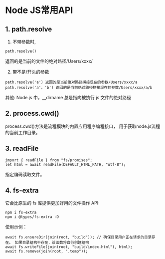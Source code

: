 # Node JS常用API

## 1. path.resolve
1) 不带参数时,
```
path.resolve() 
```
返回的是当前的文件的绝对路径/Users/xxxx/

2) 带不是/开头的参数
```
path.resolve('a') 返回的是当前绝对路径拼接现在的参数/Users/xxxx/a
path.resolve('a'，'b') 返回的是当前绝对路径拼接现在的参数/Users/xxxx/a/b
```

其他: Node.js 中，__dirname 总是指向被执行 js 文件的绝对路径

## 2. process.cwd()
process.cwd()方法是流程模块的内置应用程序编程接口，
用于获取node.js流程的当前工作目录。

## 3. readFile
```
import { readFile } from "fs/promises";
let html = await readFile(DEFAULT_HTML_PATH, "utf-8");
```
指定编码读取文件。

## 4. fs-extra
它会比原生的 fs 库提供更加好用的文件操作 API:
```
npm i fs-extra
npm i @types/fs-extra -D
```
使用示例： 
```
await fs.ensureDir(join(root, "build")); // 确保目录用户正在请求的目录存在。 如果目录结构不存在，该函数将自行创建结构
await fs.writeFile(join(root, "build/index.html"), html);
await fs.remove(join(root, ".temp"));
```